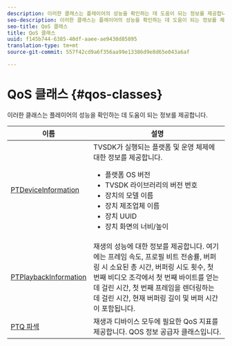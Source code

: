 ```yaml
---
description: 이러한 클래스는 플레이어의 성능을 확인하는 데 도움이 되는 정보를 제공합니다.
seo-description: 이러한 클래스는 플레이어의 성능을 확인하는 데 도움이 되는 정보를 제공합니다.
seo-title: QoS 클래스
title: QoS 클래스
uuid: f145b744-6385-40df-aaee-ae9430d85895
translation-type: tm+mt
source-git-commit: 557f42cd9a6f356aa99e13386d9e8d65e043a6af

---
```



# QoS 클래스 {#qos-classes}

이러한 클래스는 플레이어의 성능을 확인하는 데 도움이 되는 정보를 제공합니다.

<table frame="all" colsep="1" rowsep="1" id="table_2893EFF9755149159A4F94E781C76B6E"> 
 <thead> 
  <tr rowsep="1"> 
   <th colname="1" class="entry"><b>이름</b></th> 
   <th colname="2" class="entry"><b>설명</b></th> 
  </tr> 
 </thead>
 <tbody> 
  <tr rowsep="1"> 
   <td colname="1"> <a href="https://help.adobe.com/en_US/primetime/api/psdk/appledoc/Classes/PTDeviceInformation.html" format="html" scope="external"> PTDeviceInformation</a> </td> 
   <td colname="2">TVSDK가 실행되는 플랫폼 및 운영 체제에 대한 정보를 제공합니다. 
    <ul id="ul_0DE69F3B38E84964AB98DCCD11E5E123"> 
     <li id="li_19B2D1889FCA4B0F8FCB0EE8F87353B2">플랫폼 OS 버전 </li> 
     <li id="li_CA35F4A48FD34555AC7D7832D5997AD4">TVSDK 라이브러리의 버전 번호 </li> 
     <li id="li_30D38320C2A3440E92C0A477FFFBF9A0">장치의 모델 이름 </li> 
     <li id="li_2D15164B987E405685B96A900EBF041D">장치 제조업체 이름 </li> 
     <li id="li_B78485CB9580444DB9694404706BA191">장치 UUID </li> 
     <li id="li_841EA77499B44F0692192F9DE1A798E4">장치 화면의 너비/높이 </li> 
    </ul> </td> 
  </tr> 
  <tr rowsep="1"> 
   <td colname="1"><a href="https://help.adobe.com/en_US/primetime/api/psdk/appledoc/Classes/PTPlaybackInformation.html" format="html" scope="external"> PTPlaybackInformation</a> </td> 
   <td colname="2"> 재생의 성능에 대한 정보를 제공합니다. 여기에는 프레임 속도, 프로필 비트 전송률, 버퍼링 시 소요된 총 시간, 버퍼링 시도 횟수, 첫 번째 비디오 조각에서 첫 번째 바이트를 얻는 데 걸린 시간, 첫 번째 프레임을 렌더링하는 데 걸린 시간, 현재 버퍼링 길이 및 버퍼 시간이 포함됩니다. </td> 
  </tr> 
  <tr rowsep="1"> 
   <td colname="1"><a href="https://help.adobe.com/en_US/primetime/api/psdk/appledoc/Classes/PTQoSProvider.html" format="html" scope="external"> PTQ 파섹</a> </td> 
   <td colname="2">
    <ph>
      재생과 디바이스 모두에 필요한 QoS 지표를 제공합니다.
    </ph>
    <ph>
      QOS 정보 공급자 클래스입니다.
    </ph> </td> 
  </tr> 
 </tbody> 
</table>